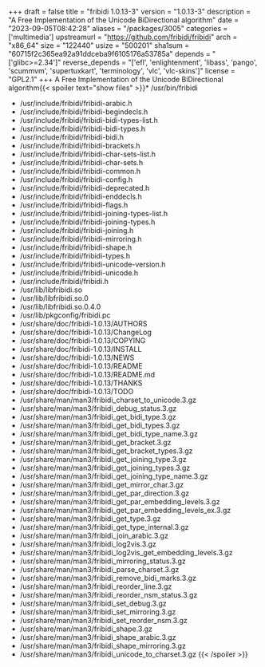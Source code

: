 +++
draft = false
title = "fribidi 1.0.13-3"
version = "1.0.13-3"
description = "A Free Implementation of the Unicode BiDirectional algorithm"
date = "2023-09-05T08:42:28"
aliases = "/packages/3005"
categories = ['multimedia']
upstreamurl = "https://github.com/fribidi/fribidi"
arch = "x86_64"
size = "122440"
usize = "500201"
sha1sum = "60715f2c365ea92a91ddceba9f6105176a53785a"
depends = "['glibc>=2.34']"
reverse_depends = "['efl', 'enlightenment', 'libass', 'pango', 'scummvm', 'supertuxkart', 'terminology', 'vlc', 'vlc-skins']"
license = "GPL2.1"
+++
A Free Implementation of the Unicode BiDirectional algorithm{{< spoiler text="show files" >}}* /usr/bin/fribidi
* /usr/include/fribidi/fribidi-arabic.h
* /usr/include/fribidi/fribidi-begindecls.h
* /usr/include/fribidi/fribidi-bidi-types-list.h
* /usr/include/fribidi/fribidi-bidi-types.h
* /usr/include/fribidi/fribidi-bidi.h
* /usr/include/fribidi/fribidi-brackets.h
* /usr/include/fribidi/fribidi-char-sets-list.h
* /usr/include/fribidi/fribidi-char-sets.h
* /usr/include/fribidi/fribidi-common.h
* /usr/include/fribidi/fribidi-config.h
* /usr/include/fribidi/fribidi-deprecated.h
* /usr/include/fribidi/fribidi-enddecls.h
* /usr/include/fribidi/fribidi-flags.h
* /usr/include/fribidi/fribidi-joining-types-list.h
* /usr/include/fribidi/fribidi-joining-types.h
* /usr/include/fribidi/fribidi-joining.h
* /usr/include/fribidi/fribidi-mirroring.h
* /usr/include/fribidi/fribidi-shape.h
* /usr/include/fribidi/fribidi-types.h
* /usr/include/fribidi/fribidi-unicode-version.h
* /usr/include/fribidi/fribidi-unicode.h
* /usr/include/fribidi/fribidi.h
* /usr/lib/libfribidi.so
* /usr/lib/libfribidi.so.0
* /usr/lib/libfribidi.so.0.4.0
* /usr/lib/pkgconfig/fribidi.pc
* /usr/share/doc/fribidi-1.0.13/AUTHORS
* /usr/share/doc/fribidi-1.0.13/ChangeLog
* /usr/share/doc/fribidi-1.0.13/COPYING
* /usr/share/doc/fribidi-1.0.13/INSTALL
* /usr/share/doc/fribidi-1.0.13/NEWS
* /usr/share/doc/fribidi-1.0.13/README
* /usr/share/doc/fribidi-1.0.13/README.md
* /usr/share/doc/fribidi-1.0.13/THANKS
* /usr/share/doc/fribidi-1.0.13/TODO
* /usr/share/man/man3/fribidi_charset_to_unicode.3.gz
* /usr/share/man/man3/fribidi_debug_status.3.gz
* /usr/share/man/man3/fribidi_get_bidi_type.3.gz
* /usr/share/man/man3/fribidi_get_bidi_types.3.gz
* /usr/share/man/man3/fribidi_get_bidi_type_name.3.gz
* /usr/share/man/man3/fribidi_get_bracket.3.gz
* /usr/share/man/man3/fribidi_get_bracket_types.3.gz
* /usr/share/man/man3/fribidi_get_joining_type.3.gz
* /usr/share/man/man3/fribidi_get_joining_types.3.gz
* /usr/share/man/man3/fribidi_get_joining_type_name.3.gz
* /usr/share/man/man3/fribidi_get_mirror_char.3.gz
* /usr/share/man/man3/fribidi_get_par_direction.3.gz
* /usr/share/man/man3/fribidi_get_par_embedding_levels.3.gz
* /usr/share/man/man3/fribidi_get_par_embedding_levels_ex.3.gz
* /usr/share/man/man3/fribidi_get_type.3.gz
* /usr/share/man/man3/fribidi_get_type_internal.3.gz
* /usr/share/man/man3/fribidi_join_arabic.3.gz
* /usr/share/man/man3/fribidi_log2vis.3.gz
* /usr/share/man/man3/fribidi_log2vis_get_embedding_levels.3.gz
* /usr/share/man/man3/fribidi_mirroring_status.3.gz
* /usr/share/man/man3/fribidi_parse_charset.3.gz
* /usr/share/man/man3/fribidi_remove_bidi_marks.3.gz
* /usr/share/man/man3/fribidi_reorder_line.3.gz
* /usr/share/man/man3/fribidi_reorder_nsm_status.3.gz
* /usr/share/man/man3/fribidi_set_debug.3.gz
* /usr/share/man/man3/fribidi_set_mirroring.3.gz
* /usr/share/man/man3/fribidi_set_reorder_nsm.3.gz
* /usr/share/man/man3/fribidi_shape.3.gz
* /usr/share/man/man3/fribidi_shape_arabic.3.gz
* /usr/share/man/man3/fribidi_shape_mirroring.3.gz
* /usr/share/man/man3/fribidi_unicode_to_charset.3.gz
{{< /spoiler >}}